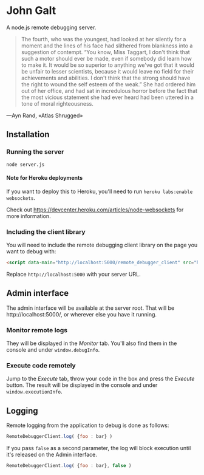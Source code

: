 # John Galt

A node.js remote debugging server.

> The fourth, who was the youngest, had looked at her silently for a moment and the lines of his face had slithered from blankness into a suggestion of contempt. “You know, Miss Taggart, I don't think that such a motor should ever be made, even if somebody did learn how to make it. It would be so superior to anything we've got that it would be unfair to lesser scientists, because it would leave no field for their achievements and abilities. I don't think that the strong should have the right to wound the self esteem of the weak.” She had ordered him out of her office, and had sat in incredulous horror before the fact that the most vicious statement she had ever heard had been uttered in a tone of moral righteousness.

—Ayn Rand, «Atlas Shrugged»

## Installation

### Running the server

`node server.js`

#### Note for Heroku deployments
If you want to deploy this to Heroku, you'll need to run `heroku labs:enable websockets`.

Check out https://devcenter.heroku.com/articles/node-websockets for more information.

### Including the client library
You will need to include the remote debugging client library on the page you want to debug with:
```html
<script data-main="http://localhost:5000/remote_debugger_client" src="http://localhost:5000/require.js"></script>
```
Replace `http://localhost:5000` with your server URL.

## Admin interface

The admin interface will be available at the server root. That will be http://localhost:5000/, or wherever else you have it running.

### Monitor remote logs

They will be displayed in the *Monitor* tab. You'll also find them in the console and under `window.debugInfo`.

### Execute code remotely

Jump to the *Execute* tab, throw your code in the box and press the *Execute* button. The result will be displayed in the console and under `window.executionInfo`.

## Logging

Remote logging from the application to debug is done as follows:
```js
RemoteDebuggerClient.log( {foo : bar} )
```
If you pass `false` as a second parameter, the log will block execution until it's released on the Admin interface.
```js
RemoteDebuggerClient.log( {foo : bar}, false )
```

